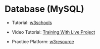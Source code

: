 # Database (MySQL)

- Tutorial: [w3schools ](https://www.w3schools.com/sql/default.asp)

- Video Tutorial: [Training With Live Project ](https://www.youtube.com/watch?v=mhDJYm4cLzU&list=PLTydW-y9HsbQ2ztoaLBJTd4wwjc_oqWx4)

- Practice Platform: [w3resource](https://www.w3resource.com/sql-exercises/)